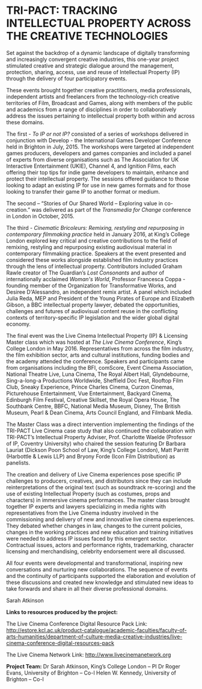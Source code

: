 # TRI-PACT: TRACKING INTELLECTUAL PROPERTY ACROSS THE CREATIVE TECHNOLOGIES



Set against the backdrop of a dynamic landscape of digitally transforming and increasingly convergent creative industries, this one-year project stimulated creative and strategic dialogue around the management, protection, sharing, access, use and reuse of Intellectual Property (IP) through the delivery of four participatory events. 

These events brought together creative practitioners, media professionals, independent artists and freelancers from the technology-rich creative territories of Film, Broadcast and Games, along with members of the public and academics from a range of disciplines in order to collaboratively address the issues pertaining to intellectual property both within and across these domains.

The first - _To IP or not IP?_ consisted of a series of workshops delivered in conjunction with Develop - the International Games Developer Conference held in Brighton in July, 2015. The workshops were targeted at independent games producers, developers and games companies and included a panel of experts from diverse organisations such as The Association for UK Interactive Entertainment (UKIE), Channel 4, and Ignition Films, each offering their top tips for indie game developers to maintain, enhance and protect their intellectual property.  The sessions offered guidance to those looking to adapt an existing IP for use in new games formats and for those looking to transfer their game IP to another format or medium.

The second – “Stories of Our Shared World – Exploring value in co-creation.” was delivered as part of the _Transmedia for Change_ conference in London in October, 2015.

The third - _Cinematic Bricoleurs: Remixing, restyling and repurposing in contemporary filmmaking practice_ held in January 2016, at King’s College London explored key critical and creative contributions to the field of remixing, restyling and repurposing existing audiovisual material in contemporary filmmaking practice.  Speakers at the event presented and considered these works alongside established film industry practices through the lens of intellectual property. Contributors included Graham Rawle creator of The Guardian’s _Lost Consonants_ and author of internationally acclaimed _Woman's World_, Professor Francesca Coppa - founding member of the Organization for Transformative Works, and Desiree D'Alessandro, an independent remix artist. A panel which included Julia Reda, MEP and President of the Young Pirates of Europe and Elizabeth Gibson, a BBC intellectual property lawyer, debated the opportunities, challenges and futures of audiovisual content reuse in the conflicting contexts of territory-specific IP legislation and the wider global digital economy.

The final event was the Live Cinema Intellectual Property (IP) & Licensing Master class which was hosted at _The Live Cinema Conference_, King’s College London in May 2016.  Representatives from across the film industry, the film exhibition sector, arts and cultural institutions, funding bodies and the academy attended the conference. Speakers and participants came from organisations including the BFI, comScore, Event Cinema Association, National Theatre Live, Luna Cinema, The Royal Albert Hall, Glyndebourne, Sing-a-long-a Productions Worldwide, Sheffield Doc Fest, Rooftop Film Club, Sneaky Experience, Prince Charles Cinema, Curzon Cinemas, Picturehouse Entertainment, Vue Entertainment, Backyard Cinema, Edinburgh Film Festival, Creative Skillset, the Royal Opera House, The Southbank Centre, BBFC, National Media Museum, Disney, The British Museum, Pearl & Dean Cinema, Arts Council England, and Filmbank Media.

The Master Class was a direct intervention implementing the findings of the TRI-PACT Live Cinema case study that also continued the collaboration with TRI-PACT’s Intellectual Property Adviser, Prof. Charlotte Waelde (Professor of IP, Coventry University) who chaired the session featuring Dr Barbara Lauriat (Dickson Poon School of Law, King’s College London), Matt Parritt (Harbottle & Lewis LLP) and Bryony Forde (Icon Film Distribution) as panelists.

The creation and delivery of Live Cinema experiences pose specific IP challenges to producers, creatives, and distributors since they can include reinterpretations of the original text (such as soundtrack re-scoring) and the use of existing Intellectual Property (such as costumes, props and characters) in immersive cinema performances. The master class brought together IP experts and lawyers specializing in media rights with representatives from the Live Cinema industry involved in the commissioning and delivery of new and innovative live cinema experiences.  They debated whether changes in law, changes to the current policies, changes in the working practices and new education and training initiatives were needed to address IP issues faced by this emergent sector. Contractual issues, actors and performance rights, trademarking, character licensing and merchandising, celebrity endorsement were all discussed. 

All four events were developmental and transformational, inspiring new conversations and nurturing new collaborations. The sequence of events and the continuity of participants supported the elaboration and evolution of these discussions and created new knowledge and stimulated new ideas to take forwards and share in all their diverse professional domains. 

Sarah Atkinson

**Links to resources produced by the project:**

The Live Cinema Conference Digital Resource Pack Link:
http://estore.kcl.ac.uk/product-catalogue/academic-faculties/faculty-of-arts-humanities/department-of-culture-media-creative-industries/live-cinema-conference-digital-resources-pack

The Live Cinema Network Link:
http://www.livecinemanetwork.org


**Project Team:**
Dr Sarah Atkinson, King’s College London – PI
Dr Roger Evans, University of Brighton – Co-I
Helen W. Kennedy, University of Brighton – Co-I
